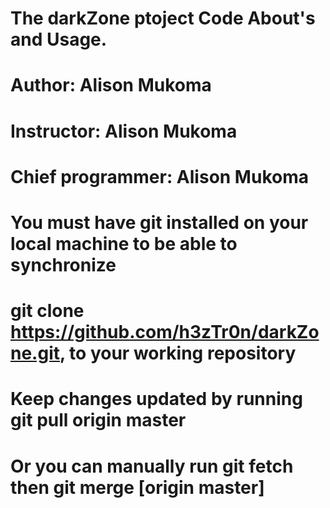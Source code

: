 # The darkZone ptoject Code About's and Usage.
# Author: Alison Mukoma
# Instructor: Alison Mukoma
# Chief programmer: Alison Mukoma
# You must have git installed on your local machine to be able to synchronize 
# git clone https://github.com/h3zTr0n/darkZone.git, to your working repository
# Keep changes updated by running git pull origin master
# Or you can manually run git fetch then git merge [origin master]
